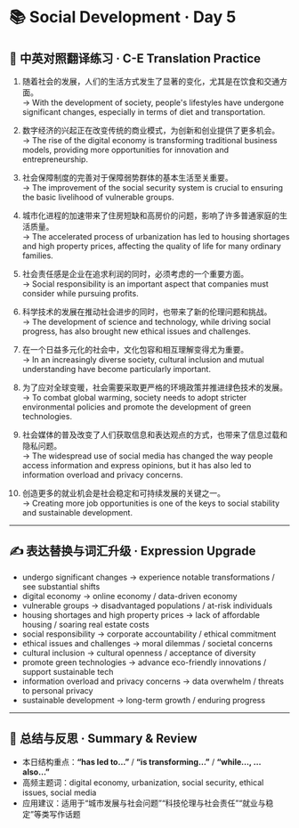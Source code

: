 # 📚 Social Development · Day 5

## 📖 中英对照翻译练习 · C-E Translation Practice

1. 随着社会的发展，人们的生活方式发生了显著的变化，尤其是在饮食和交通方面。  
   → With the development of society, people's lifestyles have undergone significant changes, especially in terms of diet and transportation.

2. 数字经济的兴起正在改变传统的商业模式，为创新和创业提供了更多机会。  
   → The rise of the digital economy is transforming traditional business models, providing more opportunities for innovation and entrepreneurship.

3. 社会保障制度的完善对于保障弱势群体的基本生活至关重要。  
   → The improvement of the social security system is crucial to ensuring the basic livelihood of vulnerable groups.

4. 城市化进程的加速带来了住房短缺和高房价的问题，影响了许多普通家庭的生活质量。  
   → The accelerated process of urbanization has led to housing shortages and high property prices, affecting the quality of life for many ordinary families.

5. 社会责任感是企业在追求利润的同时，必须考虑的一个重要方面。  
   → Social responsibility is an important aspect that companies must consider while pursuing profits.

6. 科学技术的发展在推动社会进步的同时，也带来了新的伦理问题和挑战。  
   → The development of science and technology, while driving social progress, has also brought new ethical issues and challenges.

7. 在一个日益多元化的社会中，文化包容和相互理解变得尤为重要。  
   → In an increasingly diverse society, cultural inclusion and mutual understanding have become particularly important.

8. 为了应对全球变暖，社会需要采取更严格的环境政策并推进绿色技术的发展。  
   → To combat global warming, society needs to adopt stricter environmental policies and promote the development of green technologies.

9. 社会媒体的普及改变了人们获取信息和表达观点的方式，也带来了信息过载和隐私问题。  
   → The widespread use of social media has changed the way people access information and express opinions, but it has also led to information overload and privacy concerns.

10. 创造更多的就业机会是社会稳定和可持续发展的关键之一。  
    → Creating more job opportunities is one of the keys to social stability and sustainable development.

---

## ✍️ 表达替换与词汇升级 · Expression Upgrade

- undergo significant changes → experience notable transformations / see substantial shifts  
- digital economy → online economy / data-driven economy  
- vulnerable groups → disadvantaged populations / at-risk individuals  
- housing shortages and high property prices → lack of affordable housing / soaring real estate costs  
- social responsibility → corporate accountability / ethical commitment  
- ethical issues and challenges → moral dilemmas / societal concerns  
- cultural inclusion → cultural openness / acceptance of diversity  
- promote green technologies → advance eco-friendly innovations / support sustainable tech  
- information overload and privacy concerns → data overwhelm / threats to personal privacy  
- sustainable development → long-term growth / enduring progress

---

## 🧠 总结与反思 · Summary & Review

- 本日结构重点：**“has led to…”** / **“is transforming…”** / **“while…, … also…”**  
- 高频主题词：digital economy, urbanization, social security, ethical issues, social media  
- 应用建议：适用于“城市发展与社会问题”“科技伦理与社会责任”“就业与稳定”等类写作话题
